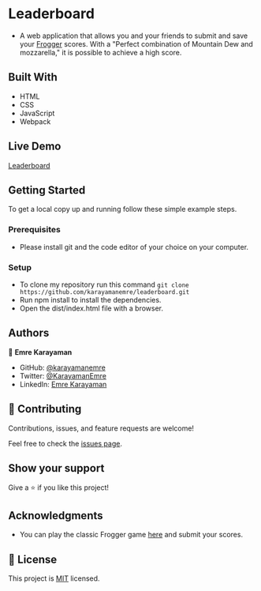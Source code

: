 # Leaderboard

- A web application that allows you and your friends to submit and save your [Frogger](https://froggerclassic.appspot.com/) scores. With a "Perfect combination of Mountain Dew and mozzarella," it is possible to achieve a high score.

## Built With

- HTML
- CSS
- JavaScript
- Webpack

## Live Demo

[Leaderboard](https://karayamanemre.github.io/leaderboard/dist/)

## Getting Started

To get a local copy up and running follow these simple example steps.

### Prerequisites

   - Please install git and the code editor of your choice on your computer.

### Setup

   - To clone my repository run this command `git clone https://github.com/karayamanemre/leaderboard.git` 
   - Run npm install to install the dependencies.
   - Open the dist/index.html file with a browser.

## Authors

👤 **Emre Karayaman**

- GitHub: [@karayamanemre](https://github.com/karayamanemre)
- Twitter: [@KarayamanEmre](https://twitter.com/KarayamanEmre)
- LinkedIn: [Emre Karayaman](https://www.linkedin.com/in/emre-karayaman-a7b45b243/)

## 🤝 Contributing

Contributions, issues, and feature requests are welcome!

Feel free to check the [issues page](../../issues/).

## Show your support

Give a ⭐️ if you like this project!

## Acknowledgments

- You can play the classic Frogger game [here](https://froggerclassic.appspot.com/) and submit your scores.

## 📝 License

This project is [MIT](./LICENSE.md) licensed.
